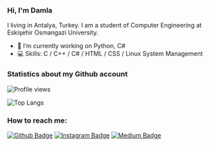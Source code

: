 ### Hi, I'm Damla

I living in Antalya, Turkey. I am a student of Computer Engineering at Eskişehir Osmangazi University.
 
- 🌱 I’m currently working on Python, C#
- 💻 Skills: C / C++ / C# / HTML / CSS / Linux System Management

### Statistics about my Github account

![Profile views](https://gpvc.arturio.dev/damladlg)

![Top Langs](https://github-readme-stats.vercel.app/api/top-langs/?username=damladlg&layout=compact)

### How to reach me:

[![Github Badge](https://img.shields.io/badge/-Github-000?style=quare&labelColor=000&logo=Github&logoColor=white&link=link)](https://github.com/damladlg) 
[![Instagram Badge](https://img.shields.io/badge/-Instagram-C13584?style=flat-quare&labelColor=000&logo=instagram&logoColor=white&link=link)](https://www.instagram.com/damladlg/) 
[![Medium Badge](https://img.shields.io/badge/-Medium-757575?style=flat-quare&labelColor=000&logo=Medium&logoColor=white&link=link)](https://medium.com/@damladlg)
